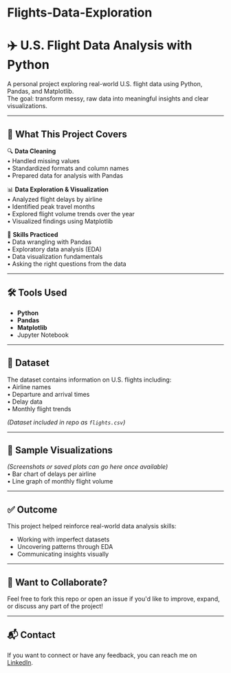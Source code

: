 # Flights-Data-Exploration
# ✈️ U.S. Flight Data Analysis with Python

A personal project exploring real-world U.S. flight data using Python, Pandas, and Matplotlib.  
The goal: transform messy, raw data into meaningful insights and clear visualizations.

---

## 🚀 What This Project Covers

🔍 **Data Cleaning**  
• Handled missing values  
• Standardized formats and column names  
• Prepared data for analysis with Pandas

📊 **Data Exploration & Visualization**  
• Analyzed flight delays by airline  
• Identified peak travel months  
• Explored flight volume trends over the year  
• Visualized findings using Matplotlib

🧠 **Skills Practiced**  
• Data wrangling with Pandas  
• Exploratory data analysis (EDA)  
• Data visualization fundamentals  
• Asking the right questions from the data

---

## 🛠 Tools Used

- **Python**  
- **Pandas**  
- **Matplotlib**  
- Jupyter Notebook

---

## 📁 Dataset

The dataset contains information on U.S. flights including:  
• Airline names  
• Departure and arrival times  
• Delay data  
• Monthly flight trends

*(Dataset included in repo as `flights.csv`)*

---

## 📸 Sample Visualizations

_(Screenshots or saved plots can go here once available)_  
• Bar chart of delays per airline  
• Line graph of monthly flight volume

---

## ✅ Outcome

This project helped reinforce real-world data analysis skills:
- Working with imperfect datasets
- Uncovering patterns through EDA
- Communicating insights visually

---

## 🤝 Want to Collaborate?

Feel free to fork this repo or open an issue if you'd like to improve, expand, or discuss any part of the project!

---

## 📬 Contact

If you want to connect or have any feedback, you can reach me on [LinkedIn](https://linkedin.com).

